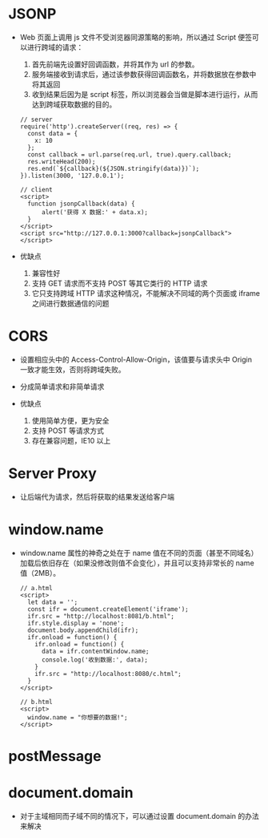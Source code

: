 # JSONP

- Web 页面上调用 js 文件不受浏览器同源策略的影响，所以通过 Script 便签可以进行跨域的请求：

  1.  首先前端先设置好回调函数，并将其作为 url 的参数。
  2.  服务端接收到请求后，通过该参数获得回调函数名，并将数据放在参数中将其返回
  3.  收到结果后因为是 script 标签，所以浏览器会当做是脚本进行运行，从而达到跨域获取数据的目的。

  ```
  // server
  require('http').createServer((req, res) => {
    const data = {
      x: 10
    };
    const callback = url.parse(req.url, true).query.callback;
    res.writeHead(200);
    res.end(`${callback}(${JSON.stringify(data)})`);
  }).listen(3000, '127.0.0.1');

  // client
  <script>
    function jsonpCallback(data) {
        alert('获得 X 数据:' + data.x);
    }
  </script>
  <script src="http://127.0.0.1:3000?callback=jsonpCallback"></script>
  ```

- 优缺点

  1.  兼容性好
  2.  支持 GET 请求而不支持 POST 等其它类行的 HTTP 请求
  3.  它只支持跨域 HTTP 请求这种情况，不能解决不同域的两个页面或 iframe 之间进行数据通信的问题

# CORS

- 设置相应头中的 Access-Control-Allow-Origin，该值要与请求头中 Origin 一致才能生效，否则将跨域失败。

- 分成简单请求和非简单请求

- 优缺点

  1.  使用简单方便，更为安全
  2.  支持 POST 等请求方式
  3.  存在兼容问题，IE10 以上

# Server Proxy

- 让后端代为请求，然后将获取的结果发送给客户端

# window.name

- window.name 属性的神奇之处在于 name 值在不同的页面（甚至不同域名）加载后依旧存在（如果没修改则值不会变化），并且可以支持非常长的 name 值（2MB）。

  ```
  // a.html
  <script>
    let data = '';
    const ifr = document.createElement('iframe');
    ifr.src = "http://localhost:8081/b.html";
    ifr.style.display = 'none';
    document.body.appendChild(ifr);
    ifr.onload = function() {
      ifr.onload = function() {
        data = ifr.contentWindow.name;
        console.log('收到数据:', data);
      }
      ifr.src = "http://localhost:8080/c.html";
    }
  </script>

  // b.html
  <script>
    window.name = "你想要的数据!";
  </script>
  ```

# postMessage

# document.domain

- 对于主域相同而子域不同的情况下，可以通过设置 document.domain 的办法来解决
